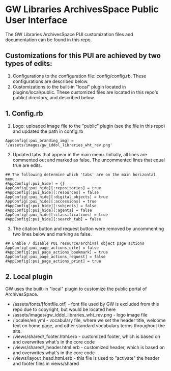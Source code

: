 # GW Libraries ArchivesSpace Public User Interface

The GW Libraries ArchivesSpace PUI customization files and documentation can be found in this repo.

## Customizations for this PUI are achieved by two types of edits:
1. Configurations to the configuration file: config/config.rb. These configurations are described below.
2. Customizations to the built-in "local" plugin located in plugins/local/public. These customized files are located in this repo's public/ directory, and described below.

## 1. Config.rb
1. Logo: uploaded image file to the "public" plugin (see the file in this repo) and updated the path in config.rb
```
AppConfig[:pui_branding_img] = '/assets/images/gw_iddol_libraries_wht_rev.png'
```

2. Updated tabs that appear in the main menu. Initially, all lines are commented out and marked as false. The uncommented lines that equal true are edits.
```
## The following determine which 'tabs' are on the main horizontal menu
#AppConfig[:pui_hide] = {}
AppConfig[:pui_hide][:repositories] = true
#AppConfig[:pui_hide][:resources] = false
AppConfig[:pui_hide][:digital_objects] = true
AppConfig[:pui_hide][:accessions] = true
#AppConfig[:pui_hide][:subjects] = false
#AppConfig[:pui_hide][:agents] = false
AppConfig[:pui_hide][:classifications] = true
#AppConfig[:pui_hide][:search_tab] = false
```

3. The citation button and request button were removed by uncommenting two lines below and marking as false.
```
## Enable / disable PUI resource/archival object page actions
AppConfig[:pui_page_actions_cite] = false
#AppConfig[:pui_page_actions_bookmark] = true
AppConfig[:pui_page_actions_request] = false
#AppConfig[:pui_page_actions_print] = true
```

## 2. Local plugin
GW uses the built-in "local" plugin to customize the public portal of ArchivesSpace. 
* /assets/fonts/[fontfile.otf] - font file used by GW is excluded from this repo due to copyright, but would be located here
* /assets/images/gw_iddol_libraries_wht_rev.png - logo image file
* /locales/en.yml - vocabulary file, where we set the header title, welcome text on home page, and other standard vocabulary terms throughout the site. 
* /views/shared/_footer.html.erb - customized footer, which is based on and overwrites what's in the core code
* /views/shared/_header.html.erb - customized header, which is based on and overwrites what's in the core code
* /views/layout_head.html.erb - this file is used to "activate" the header and footer files in views/shared
